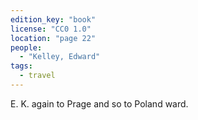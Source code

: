 ```yaml
---
edition_key: "book"
license: "CC0 1.0"
location: "page 22"
people:
  - "Kelley, Edward"
tags:
  - travel
---
```

E. K. again to
Prage and so to Poland ward.
